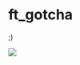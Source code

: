 # ft_gotcha
;)

![](https://media.istockphoto.com/id/473163076/de/foto/spectacled-trollface-dunkel-internet-troll-3d-illustration.jpg?s=612x612&w=0&k=20&c=MXB4v1YZ0-lIppZIgOiVoU9GqSDNjYKVXzPVaaPERAc=)
